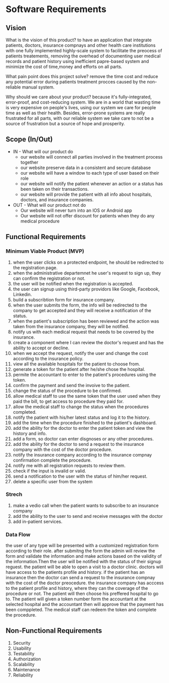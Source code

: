 # Software Requirements
## Vision
What is the vision of this product?
to have an application that integrate patients, doctors, insurance compnays and other health care institutions  with one fully implemented highly-scale system to facilitate the preocess of patients treatements, removing the overhead of documenting user medical records and patient history using inefficient papre-based system and minimize the cost of time,money and efforts on all parts.     

What pain point does this project solve?
remove the time cost and reduce any potential error during patients treatment procces caused by the non-reliable manual system.  

Why should we care about your product?
because it's fully-integrated, error-proof, and cost-reducing system. We are in a world that wasting time is very expensive on people's lives, using our system we care for people time as well as their health. Besides, error-prone systems are really frustrated for all parts, with our reliable system we take care to not be a source of frustration but a source of hope and prosperity.  

## Scope (In/Out)
* IN - What will our product do 
    * our website will connect all parties involved in the treatment process together
    * our website preserve data in a consistent and secure database
    * our website will have a window to each type of user based on their role
    * our website will notify the patient whenever an action or a status has been taken on their transactions. 
    * our website will provide the patient with all info about hospitals, doctors, and insurance companies.
* OUT - What will our product not do 
    * Our website will never turn into an IOS or Android app
    * Our website will not offer discount for patients when they do any medical procedure

## Functional Requirements
### Minimum Viable Product (MVP) 
1. when the user clicks on a protected endpoint, he should be redirected to the registration page.
2. when the administrative departemnet he user's request to sign up, they can confirm the registration or not.
3. the user will be notified when the registration is accepted.
4. the user can signup using third-party providors like Google, Facebook, Linkedin.
5. build a subscribtion form  for insurance company.
6. when the user submits the form, the info will be redirected to the company to get accepted and they will receive a notification of the status.
7. when the patient's subscription has been reviewed and the action was taken from the insurance company, they will be notified.
8. notify us with each medical request that needs to be covered by the insurance.
9. create a component where I can review the doctor's request and has the ability to accept or decline.
10. when we accept the request, notify the user and change the cost according to the insurance policy.
11. view all the available hospitals for the patient to choose from.
12. generate a token for the patient after he/she chose the hospital.
13. permite the accountant to enter to the patient's procedures using the token.
14. confirm the payment and send the invoive to the patient.
15. change the status of the procedure to be confirmed.
16. allow medical staff to use the same token  that the user used when they paid the bill, to get access to procedure they paid for.
17. allow the medical staff to change the status when the procedures completed.
18. notify the patient with  his/her latest status and log it to the history.
19. add the time when the procedure finished to the patient's dashboard.
20. add the ability for the doctor to enter the patient token and view the history and info.
21. add a form, so doctor can enter disgnoses or any other procedures.
22. add the ability for the doctor to send a request to the insurance company with the cost of the doctor procedure. 
23. notify the insurance company according to the insurance compnay confirmation complete the procedure.
24. notify me with all registration requests to review them.
25. check if the input is invalid or valid.
26. send a notification to the user with the status of him/her request.
27. delete a specific user from the system    

### Strech
1. make a vedio call when the patient wants to subscribe to an insurance company
2. add the ability to the user to send and receive messages with the doctor
3. add in-patient services.

### Data Flow
the user of any type will be presented with a customized registration form according to their role. after submitng the form the admin will review the form and validate the information and make actions based on the validity of the information.Then the user will be notified with the status of their signup reguest. the patient will be able to open a visit to a doctor clinic. doctors will have access to the patients profile and history. if the patient has an insurance then the doctor can send a request to the insurance compnay with the cost of the doctor preocedure. the insurance company has acccess to the patient profile and history, where they can the coverage of the procedure or not. The patient will then choose his preffered hospital to go to. The patient will given a token number form the accountant at the selected hospital and the accountant then will approve that the payment has been comppleted. The medical staff can redeem the token and complete the procedure. 

## Non-Functional Requirements

1. Security
2. Usability
3. Testability
4. Authorization
5. Scalability
6. Maintenance
7. Reliability

